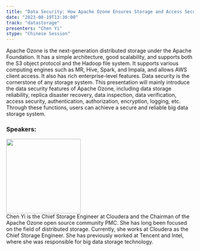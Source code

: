 ```yaml
---
title: "Data Security: How Apache Ozone Ensures Storage and Access Security of Data"
date: "2023-08-19T13:30:00" 
track: "datastorage"
presenters: "Chen Yi"
stype: "Chinese Session"
---
```

Apache Ozone is the next-generation distributed storage under the Apache Foundation. It has a simple architecture, good scalability, and supports both the S3 object protocol and the Hadoop file system. It supports various computing engines such as MR, Hive, Spark, and Impala, and allows AWS client access. It also has rich enterprise-level features. Data security is the cornerstone of any storage system. This presentation will mainly introduce the data security features of Apache Ozone, including data storage reliability, replica disaster recovery, data inspection, data verification, access security, authentication, authorization, encryption, logging, etc. Through these functions, users can achieve a secure and reliable big data storage system.

 ### Speakers: 
 <img src="https://img.bagevent.com/resource/20230604/2054222540.jpeg" width="200" /><br>Chen Yi is the Chief Storage Engineer at Cloudera and the Chairman of the Apache Ozone open source community PMC. She has long been focused on the field of distributed storage. Currently, she works at Cloudera as the Chief Storage Engineer. She has previously worked at Tencent and Intel, where she was responsible for big data storage technology.
 <br><br>